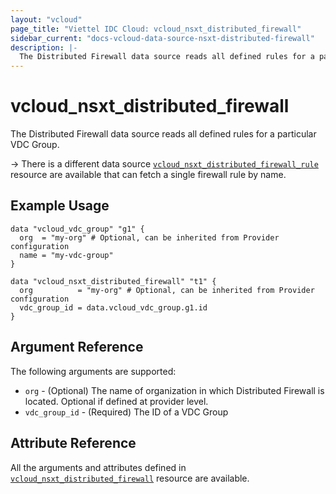 ```yaml
---
layout: "vcloud"
page_title: "Viettel IDC Cloud: vcloud_nsxt_distributed_firewall"
sidebar_current: "docs-vcloud-data-source-nsxt-distributed-firewall"
description: |-
  The Distributed Firewall data source reads all defined rules for a particular VDC Group.
---
```


# vcloud\_nsxt\_distributed\_firewall

The Distributed Firewall data source reads all defined rules for a particular VDC Group.

-> There is a different data source
[`vcloud_nsxt_distributed_firewall_rule`](/providers/vmware/vcloud/latest/docs/data-sources/nsxt_distributed_firewall_rule)
resource are available that can fetch a single firewall rule by name.

## Example Usage

```hcl
data "vcloud_vdc_group" "g1" {
  org  = "my-org" # Optional, can be inherited from Provider configuration
  name = "my-vdc-group"
}

data "vcloud_nsxt_distributed_firewall" "t1" {
  org          = "my-org" # Optional, can be inherited from Provider configuration
  vdc_group_id = data.vcloud_vdc_group.g1.id
}
```

## Argument Reference

The following arguments are supported:

* `org` - (Optional) The name of organization in which Distributed Firewall is located. Optional if
  defined at provider level.
* `vdc_group_id` - (Required) The ID of a VDC Group

## Attribute Reference

All the arguments and attributes defined in
[`vcloud_nsxt_distributed_firewall`](/providers/vmware/vcloud/latest/docs/resources/nsxt_distributed_firewall)
resource are available.
